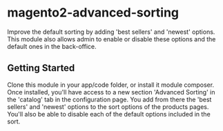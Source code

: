 # magento2-advanced-sorting

Improve the default sorting by adding 'best sellers' and 'newest' options. This module also allows admin to enable or disable these options and the default ones in the back-office.


## Getting Started

Clone this module in your app/code folder, or install it module composer. Once installed, you'll have access to a new section 'Advanced Sorting' in the 'catalog' tab in the configuration page. You add from there the 'best sellers' and 'newest' options to the sort options of the products pages. You'll also be able to disable each of the default options included in the sort.
